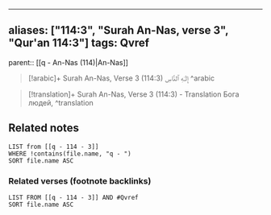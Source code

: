 
---
aliases: ["114:3", "Surah An-Nas, verse 3", "Qur'an 114:3"]
tags: Qvref
---

parent:: [[q - An-Nas (114)|An-Nas]]

> [!arabic]+ Surah An-Nas, Verse 3 (114:3)
> <span class="quran-arabic">إِلَـٰهِ ٱلنَّاسِ</span>
^arabic

> [!translation]+ Surah An-Nas, Verse 3 (114:3) - Translation
> Бога людей,
^translation



## Related notes
```dataview
LIST from [[q - 114 - 3]]
WHERE !contains(file.name, "q - ")
SORT file.name ASC
```

### Related verses (footnote backlinks)
```dataview
LIST FROM [[q - 114 - 3]] AND #Qvref
SORT file.name ASC
```

